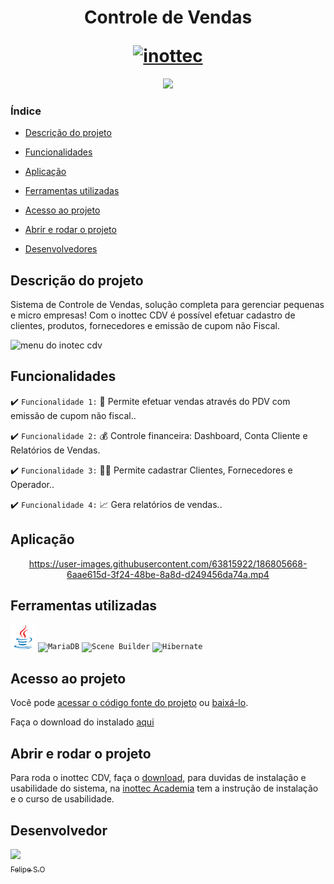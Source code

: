 <h1 align="center">
  <p align="center">Controle de Vendas</p>
  <a href="https://inottec.com.br/inottec-cdv/"><img src="https://user-images.githubusercontent.com/63815922/216737345-dd7dd7e7-2328-423f-aaea-e0ae329cb87e.png?text=inottec-CDV#vitrinedev" alt="inottec"></a>
</h1>

<p align="center">
<img src="http://img.shields.io/static/v1?label=STATUS&message=EM%20DESENVOLVIMENTO&color=GREEN&style=for-the-badge"/>
</p>

### Índice

- [Descrição do projeto](#descrição-do-projeto)

- [Funcionalidades](#funcionalidades)

- [Aplicação](#aplicação)

- [Ferramentas utilizadas](#ferramentas-utilizadas)

- [Acesso ao projeto](#acesso-ao-projeto)

- [Abrir e rodar o projeto](#abrir-e-rodar-o-projeto)

- [Desenvolvedores](#desenvolvedores)

## Descrição do projeto 

<p align="justify">

Sistema de Controle de Vendas, solução completa para gerenciar pequenas e micro empresas!
Com o inottec CDV é possível efetuar cadastro de clientes, produtos, fornecedores e emissão de cupom não Fiscal.
  
![menu do inotec cdv](https://user-images.githubusercontent.com/63815922/216745392-36184965-98b9-4129-a230-6bda7aa5bf4f.png)

</p>

## Funcionalidades

:heavy_check_mark: `Funcionalidade 1:` 🛒 Permite efetuar vendas através do PDV com emissão de cupom não fiscal..

:heavy_check_mark: `Funcionalidade 2:` 💰 Controle financeira: Dashboard, Conta Cliente e Relatórios de Vendas.

:heavy_check_mark: `Funcionalidade 3:` 🙍‍♂️ Permite cadastrar Clientes, Fornecedores e Operador..

:heavy_check_mark: `Funcionalidade 4:` 📈 Gera relatórios de vendas..

## Aplicação

<div align="center">

https://user-images.githubusercontent.com/63815922/186805668-6aae615d-3f24-48be-8a8d-d249456da74a.mp4

</div>

###

## Ferramentas utilizadas
<code><img width="40px" src="https://raw.githubusercontent.com/devicons/devicon/master/icons/java/java-original.svg" title = "JAVA"/></code>
<code><img width="40px" src="https://mariadb.com/wp-content/uploads/2019/11/mariadb-logo-vertical_white.svg" title = "MariaDB"/></code>
<code><img width="40px" src="https://user-images.githubusercontent.com/63815922/216746259-4db019d1-6e3c-4cd3-b54b-aaa307d2ce56.png" title = "Scene Builder"/></code>
<code><img width="40px" src="https://www.vectorlogo.zone/logos/hibernate/hibernate-icon.svg" title = "Hibernate"/></code>
###

## Acesso ao projeto


Você pode [acessar o código fonte do projeto](https://github.com/Felipe-S-O/inottec_CDV) ou [baixá-lo](https://github.com/camilafernanda/GlicoCare/archive/refs/heads/main.zip).

Faça o download do instalado [aqui](https://inottec.com.br/inottec-cdv/)

## Abrir e rodar o projeto

Para roda o inottec CDV, faça o [download](https://drive.google.com/drive/folders/18dkVchQlUY__EncRhXMa6aAckbXIhLkK?usp=sharing), para duvidas de instalação e usabilidade do sistema, na [inottec Academia](https://ftsolucoes.com/curso/inottec-cdv/) tem a instrução de instalação e o curso de usabilidade.

## Desenvolvedor

[<img src="https://avatars.githubusercontent.com/u/63815922?v=4" width=115><br><sub>   Felipe S.O</sub>](https://github.com/Felipe-S-O) 

